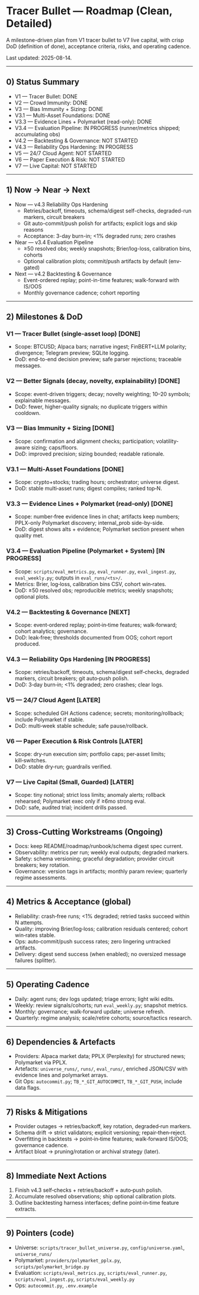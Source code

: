 # Tracer Bullet — Roadmap (Clean, Detailed)

A milestone-driven plan from V1 tracer bullet to V7 live capital, with crisp DoD (definition of done), acceptance criteria, risks, and operating cadence.

Last updated: 2025-08-14.

---

## 0) Status Summary
- V1 — Tracer Bullet: DONE
- V2 — Crowd Immunity: DONE
- V3 — Bias Immunity + Sizing: DONE
- V3.1 — Multi-Asset Foundations: DONE
- V3.3 — Evidence Lines + Polymarket (read-only): DONE
- V3.4 — Evaluation Pipeline: IN PROGRESS (runner/metrics shipped; accumulating obs)
- V4.2 — Backtesting & Governance: NOT STARTED
- V4.3 — Reliability Ops Hardening: IN PROGRESS
- V5 — 24/7 Cloud Agent: NOT STARTED
- V6 — Paper Execution & Risk: NOT STARTED
- V7 — Live Capital: NOT STARTED

---

## 1) Now → Near → Next
- Now — v4.3 Reliability Ops Hardening
  - Retries/backoff, timeouts, schema/digest self-checks, degraded-run markers, circuit breakers
  - Git auto-commit/push polish for artifacts; explicit logs and skip reasons
  - Acceptance: 3-day burn-in; <1% degraded runs; zero crashes
- Near — v3.4 Evaluation Pipeline
  - ≥50 resolved obs; weekly snapshots; Brier/log-loss, calibration bins, cohorts
  - Optional calibration plots; commit/push artifacts by default (env-gated)
- Next — v4.2 Backtesting & Governance
  - Event-ordered replay; point-in-time features; walk-forward with IS/OOS
  - Monthly governance cadence; cohort reporting

---

## 2) Milestones & DoD

### V1 — Tracer Bullet (single-asset loop) [DONE]
- Scope: BTCUSD; Alpaca bars; narrative ingest; FinBERT+LLM polarity; divergence; Telegram preview; SQLite logging.
- DoD: end-to-end decision preview; safe parser rejections; traceable messages.

### V2 — Better Signals (decay, novelty, explainability) [DONE]
- Scope: event-driven triggers; decay; novelty weighting; 10–20 symbols; explainable messages.
- DoD: fewer, higher-quality signals; no duplicate triggers within cooldown.

### V3 — Bias Immunity + Sizing [DONE]
- Scope: confirmation and alignment checks; participation; volatility-aware sizing; caps/floors.
- DoD: improved precision; sizing bounded; readable rationale.

### V3.1 — Multi‑Asset Foundations [DONE]
- Scope: crypto+stocks; trading hours; orchestrator; universe digest.
- DoD: stable multi‑asset runs; digest compiles; ranked top‑N.

### V3.3 — Evidence Lines + Polymarket (read‑only) [DONE]
- Scope: number‑free evidence lines in chat; artifacts keep numbers; PPLX-only Polymarket discovery; internal_prob side-by-side.
- DoD: digest shows alts + evidence; Polymarket section present when quality met.

### V3.4 — Evaluation Pipeline (Polymarket + System) [IN PROGRESS]
- Scope: `scripts/eval_metrics.py`, `eval_runner.py`, `eval_ingest.py`, `eval_weekly.py`; outputs in `eval_runs/<ts>/`.
- Metrics: Brier, log‑loss, calibration bins CSV, cohort win‑rates.
- DoD: ≥50 resolved obs; reproducible metrics; weekly snapshots; optional plots.

### V4.2 — Backtesting & Governance [NEXT]
- Scope: event‑ordered replay; point‑in‑time features; walk‑forward; cohort analytics; governance.
- DoD: leak‑free; thresholds documented from OOS; cohort report produced.

### V4.3 — Reliability Ops Hardening [IN PROGRESS]
- Scope: retries/backoff, timeouts, schema/digest self‑checks, degraded markers, circuit breakers; git auto‑push polish.
- DoD: 3‑day burn‑in; <1% degraded; zero crashes; clear logs.

### V5 — 24/7 Cloud Agent [LATER]
- Scope: scheduled GH Actions cadence; secrets; monitoring/rollback; include Polymarket if stable.
- DoD: multi‑week stable schedule; safe pause/rollback.

### V6 — Paper Execution & Risk Controls [LATER]
- Scope: dry‑run execution sim; portfolio caps; per‑asset limits; kill‑switches.
- DoD: stable dry‑run; guardrails verified.

### V7 — Live Capital (Small, Guarded) [LATER]
- Scope: tiny notional; strict loss limits; anomaly alerts; rollback rehearsed; Polymarket exec only if ≥6mo strong eval.
- DoD: safe, audited trial; incident drills passed.

---

## 3) Cross‑Cutting Workstreams (Ongoing)
- Docs: keep README/roadmap/runbook/schema digest spec current.
- Observability: metrics per run; weekly eval outputs; degraded markers.
- Safety: schema versioning; graceful degradation; provider circuit breakers; key rotation.
- Governance: version tags in artifacts; monthly param review; quarterly regime assessments.

---

## 4) Metrics & Acceptance (global)
- Reliability: crash‑free runs; <1% degraded; retried tasks succeed within N attempts.
- Quality: improving Brier/log‑loss; calibration residuals centered; cohort win‑rates stable.
- Ops: auto‑commit/push success rates; zero lingering untracked artifacts.
- Delivery: digest send success (when enabled); no oversized message failures (splitter).

---

## 5) Operating Cadence
- Daily: agent runs; dev logs updated; triage errors; light wiki edits.
- Weekly: review signals/cohorts; run `eval_weekly.py`; snapshot metrics.
- Monthly: governance; walk‑forward update; universe refresh.
- Quarterly: regime analysis; scale/retire cohorts; source/tactics research.

---

## 6) Dependencies & Artefacts
- Providers: Alpaca market data; PPLX (Perplexity) for structured news; Polymarket via PPLX.
- Artefacts: `universe_runs/`, `runs/`, `eval_runs/`, enriched JSON/CSV with evidence lines and polymarket arrays.
- Git Ops: `autocommit.py`; `TB_*_GIT_AUTOCOMMIT`, `TB_*_GIT_PUSH`, include data flags.

---

## 7) Risks & Mitigations
- Provider outages → retries/backoff, key rotation, degraded‑run markers.
- Schema drift → strict validators; explicit versioning; repair‑then‑reject.
- Overfitting in backtests → point‑in‑time features; walk‑forward IS/OOS; governance cadence.
- Artifact bloat → pruning/rotation or archival strategy (later).

---

## 8) Immediate Next Actions
1. Finish v4.3 self‑checks + retries/backoff + auto‑push polish.
2. Accumulate resolved observations; ship optional calibration plots.
3. Outline backtesting harness interfaces; define point‑in‑time feature extracts.

---

## 9) Pointers (code)
- Universe: `scripts/tracer_bullet_universe.py`, `config/universe.yaml`, `universe_runs/`
- Polymarket: `providers/polymarket_pplx.py`, `scripts/polymarket_bridge.py`
- Evaluation: `scripts/eval_metrics.py`, `scripts/eval_runner.py`, `scripts/eval_ingest.py`, `scripts/eval_weekly.py`
- Ops: `autocommit.py`, `.env.example`
